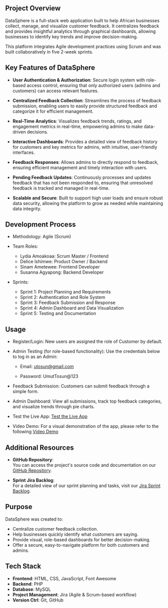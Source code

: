           
## Project Overview
DataSphere is a full-stack web application built to help African businesses collect, manage, and visualize customer feedback. It centralizes feedback and provides insightful analytics through graphical dashboards, allowing businesses to identify key trends and improve decision-making.

This platform integrates Agile development practices using Scrum and was built collaboratively in five 2-week sprints.

## Key Features of DataSphere

- **User Authentication & Authorization**:  Secure login system with role-based access control, ensuring that only authorized users (admins and customers) can access relevant features.

- **Centralized Feedback Collection**:  Streamlines the process of feedback submission, enabling users to easily provide structured feedback and categorize it for efficient management.

- **Real-Time Analytics**:  Visualizes feedback trends, ratings, and engagement metrics in real-time, empowering admins to make data-driven decisions.

- **Interactive Dashboards**:  Provides a detailed view of feedback history for customers and key metrics for admins, with intuitive, user-friendly interfaces.

- **Feedback Responses**:  Allows admins to directly respond to feedback, ensuring efficient management and timely interaction with users.

- **Pending Feedback Updates**:  Continuously processes and updates feedback that has not been responded to, ensuring that unresolved feedback is tracked and managed in real-time.

- **Scalable and Secure**:  Built to support high user loads and ensure robust data security, allowing the platform to grow as needed while maintaining data integrity.

## Development Process
- Methodology: Agile (Scrum)
- Team Roles:
   - Lydia Amoakoaa: Scrum Master / Frontend 
   - Delice Ishimwe: Product Owner / Backend
   - Sinam Ametewee: Frontend Developer
   - Susanna Agyapong: Backend Developer

- Sprints:
   - Sprint 1: Project Planning and  Requirements
   - Sprint 2: Authentication and  Role System
   - Sprint 3: Feedback Submission and Response
   - Sprint 4: Admin Dashboard and Data Visualization
   - Sprint 5: Testing and Documentation

## Usage
- Register/Login:
New users are assigned the role of Customer by default.

- Admin Testing (for role-based functionality):
Use the credentials below to log in as an Admin:

   - Email: utosun@gmail.com

   - Password: UmutTosun@123

- Feedback Submission:
Customers can submit feedback through a simple form.

- Admin Dashboard:
View all submissions, track top feedback categories, and visualize trends through pie charts.

- Test the Live App:
[Test the Live App](http://172.174.224.159/DataSphere/datasphere)

- Video Demo:
For a visual demonstration of the app, please refer to the following [Video Demo](https://drive.google.com/file/d/1mp-bFmK6zfAhwguxl4PIhBSTsRrmnrYY/view)

## Additional Resources

- **GitHub Repository**:  
  You can access the project's source code and documentation on our [GitHub Repository](https://github.com/Delice782/DataSphere).

- **Sprint Jira Backlog**:  
  For a detailed view of our sprint planning and tasks, visit our [Jira Sprint Backlog](https://deliceishimwe95.atlassian.net/jira/software/projects/DP/boards/35/backlog).

## Purpose
DataSphere was created to:

- Centralize customer feedback collection.
- Help businesses quickly identify what customers are saying.
- Provide visual, role-based dashboards for better decision-making.
- Offer a secure, easy-to-navigate platform for both customers and admins.

## Tech Stack
- **Frontend**: HTML, CSS, JavaScript, Font Awesome
- **Backend**: PHP
- **Database**: MySQL
- **Project Management**: Jira (Agile & Scrum-based workflow)      
- **Version Ctrl**: Git, GitHub   
